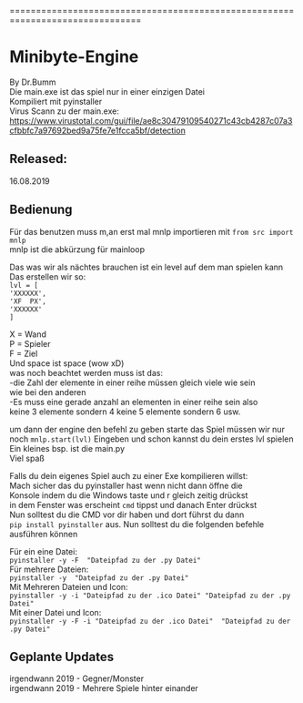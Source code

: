 ===============================================================================
# Minibyte-Engine  
By Dr.Bumm  
Die main.exe ist das spiel nur in einer einzigen Datei   
Kompiliert mit pyinstaller  
Virus Scann zu der main.exe: https://www.virustotal.com/gui/file/ae8c30479109540271c43cb4287c07a3cfbbfc7a97692bed9a75fe7e1fcca5bf/detection  
  
Released:   
-  
16.08.2019    
  
Bedienung  
-  
Für das benutzen muss m,an erst mal mnlp importieren mit `from src import mnlp`  
mnlp ist die abkürzung für mainloop  
  
Das was wir als nächtes brauchen ist ein level auf dem man spielen kann  
Das erstellen wir so:  
`lvl = [`     
       `'XXXXXX',`      
       `'XF  PX',`   
       `'XXXXXX'`    
       `]`    
  
  
X = Wand   
P = Spieler  
F = Ziel  
Und space ist space (wow xD)  
was noch beachtet werden muss ist das:  
-die Zahl der elemente in einer reihe müssen gleich viele wie sein   
wie bei den anderen  
-Es muss eine gerade anzahl an elementen in einer reihe sein also  
keine 3 elemente sondern 4 keine 5 elemente sondern 6 usw.  
  
um dann der engine den befehl zu geben starte das Spiel müssen wir nur  
noch `mnlp.start(lvl)` Eingeben und schon kannst du dein erstes lvl spielen  
Ein kleines bsp. ist die main.py  
Viel spaß  
   
Falls du dein eigenes Spiel auch zu einer Exe kompilieren willst:    
Mach sicher das du pyinstaller hast wenn nicht dann öffne die     
Konsole indem du die Windows taste und r gleich zeitig drückst      
in dem Fenster was erscheint `cmd` tippst und danach Enter drückst   
Nun solltest du die CMD vor dir haben und dort führst du dann    
`pip install pyinstaller` aus. Nun solltest du die folgenden befehle   
ausführen können  
   
Für ein eine Datei:  
`pyinstaller -y -F  "Dateipfad zu der .py Datei"`  
Für mehrere Dateien:  
`pyinstaller -y  "Dateipfad zu der .py Datei"`  
Mit Mehreren Dateien und Icon:  
`pyinstaller -y -i "Dateipfad zu der .ico Datei" "Dateipfad zu der .py Datei"`  
Mit einer Datei und Icon:   
`pyinstaller -y -F -i "Dateipfad zu der .ico Datei"  "Dateipfad zu der .py Datei"`  

Geplante Updates
-
irgendwann 2019 - Gegner/Monster  
irgendwann 2019 - Mehrere Spiele hinter einander  

